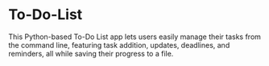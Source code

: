 # To-Do-List
This Python-based To-Do List app lets users easily manage their tasks from the command line, featuring task addition, updates, deadlines, and reminders, all while saving their progress to a file.
